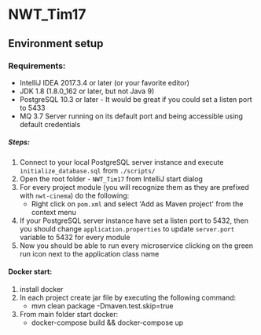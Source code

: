 # NWT_Tim17

## Environment setup

### Requirements:

* IntelliJ IDEA 2017.3.4 or later (or your favorite editor)
* JDK 1.8 (1.8.0_162 or later, but not Java 9)
* PostgreSQL 10.3 or later - It would be great if you could set a listen port to 5433
*  MQ 3.7 Server running on its default port and being accessible using default credentials

##### Steps:

1. Connect to your local PostgreSQL server instance and execute `initialize_database.sql` from `./scripts/`
2. Open the root folder - `NWT_Tim17` from IntelliJ start dialog
3. For every project module (you will recognize them as they are prefixed with `nwt-cinema`) do the following:
    * Right click on `pom.xml` and select 'Add as Maven project' from the context menu
4. If your PostgreSQL server instance have set a listen port to 5432, then you should change `application.properties` to update `server.port` variable to 5432 for every module
5. Now you should be able to run every microservice clicking on the green run icon next to the application class name

#### Docker start:
1. install docker
2. In each project create jar file by executing the following command: 
   * mvn clean package -Dmaven.test.skip=true
3. From main folder start docker: 
   * docker-compose build && docker-compose up

